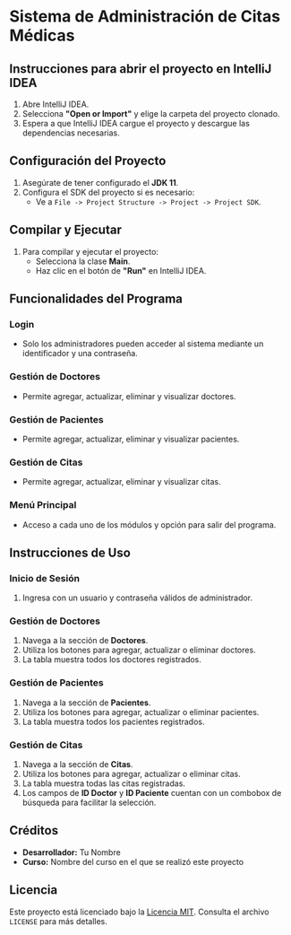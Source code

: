 # Sistema de Administración de Citas Médicas

## Instrucciones para abrir el proyecto en IntelliJ IDEA

1. Abre IntelliJ IDEA.
2. Selecciona **"Open or Import"** y elige la carpeta del proyecto clonado.
3. Espera a que IntelliJ IDEA cargue el proyecto y descargue las dependencias necesarias.

## Configuración del Proyecto

1. Asegúrate de tener configurado el **JDK 11**.
2. Configura el SDK del proyecto si es necesario:  
   - Ve a `File -> Project Structure -> Project -> Project SDK`.

## Compilar y Ejecutar

1. Para compilar y ejecutar el proyecto:
   - Selecciona la clase **Main**.
   - Haz clic en el botón de **"Run"** en IntelliJ IDEA.

## Funcionalidades del Programa

### Login
- Solo los administradores pueden acceder al sistema mediante un identificador y una contraseña.

### Gestión de Doctores
- Permite agregar, actualizar, eliminar y visualizar doctores.

### Gestión de Pacientes
- Permite agregar, actualizar, eliminar y visualizar pacientes.

### Gestión de Citas
- Permite agregar, actualizar, eliminar y visualizar citas.

### Menú Principal
- Acceso a cada uno de los módulos y opción para salir del programa.

## Instrucciones de Uso

### Inicio de Sesión
1. Ingresa con un usuario y contraseña válidos de administrador.

### Gestión de Doctores
1. Navega a la sección de **Doctores**.
2. Utiliza los botones para agregar, actualizar o eliminar doctores.
3. La tabla muestra todos los doctores registrados.

### Gestión de Pacientes
1. Navega a la sección de **Pacientes**.
2. Utiliza los botones para agregar, actualizar o eliminar pacientes.
3. La tabla muestra todos los pacientes registrados.

### Gestión de Citas
1. Navega a la sección de **Citas**.
2. Utiliza los botones para agregar, actualizar o eliminar citas.
3. La tabla muestra todas las citas registradas.
4. Los campos de **ID Doctor** y **ID Paciente** cuentan con un combobox de búsqueda para facilitar la selección.

## Créditos
- **Desarrollador:** Tu Nombre  
- **Curso:** Nombre del curso en el que se realizó este proyecto

## Licencia
Este proyecto está licenciado bajo la [Licencia MIT](LICENSE). Consulta el archivo `LICENSE` para más detalles.
